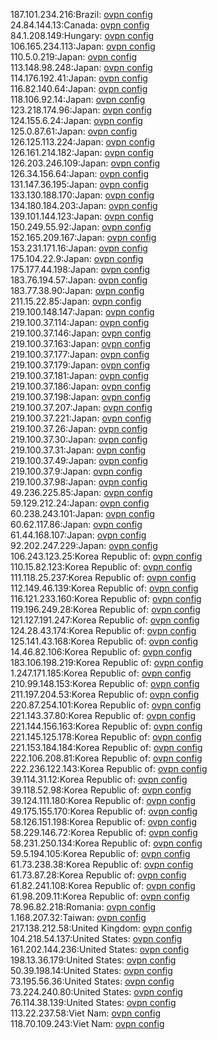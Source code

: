 187.101.234.216:Brazil: [ovpn config](vpn/187_101_234_216.ovpn)  
24.84.144.13:Canada: [ovpn config](vpn/24_84_144_13.ovpn)  
84.1.208.149:Hungary: [ovpn config](vpn/84_1_208_149.ovpn)  
106.165.234.113:Japan: [ovpn config](vpn/106_165_234_113.ovpn)  
110.5.0.219:Japan: [ovpn config](vpn/110_5_0_219.ovpn)  
113.148.98.248:Japan: [ovpn config](vpn/113_148_98_248.ovpn)  
114.176.192.41:Japan: [ovpn config](vpn/114_176_192_41.ovpn)  
116.82.140.64:Japan: [ovpn config](vpn/116_82_140_64.ovpn)  
118.106.92.14:Japan: [ovpn config](vpn/118_106_92_14.ovpn)  
123.218.174.96:Japan: [ovpn config](vpn/123_218_174_96.ovpn)  
124.155.6.24:Japan: [ovpn config](vpn/124_155_6_24.ovpn)  
125.0.87.61:Japan: [ovpn config](vpn/125_0_87_61.ovpn)  
126.125.113.224:Japan: [ovpn config](vpn/126_125_113_224.ovpn)  
126.161.214.182:Japan: [ovpn config](vpn/126_161_214_182.ovpn)  
126.203.246.109:Japan: [ovpn config](vpn/126_203_246_109.ovpn)  
126.34.156.64:Japan: [ovpn config](vpn/126_34_156_64.ovpn)  
131.147.36.195:Japan: [ovpn config](vpn/131_147_36_195.ovpn)  
133.130.188.170:Japan: [ovpn config](vpn/133_130_188_170.ovpn)  
134.180.184.203:Japan: [ovpn config](vpn/134_180_184_203.ovpn)  
139.101.144.123:Japan: [ovpn config](vpn/139_101_144_123.ovpn)  
150.249.55.92:Japan: [ovpn config](vpn/150_249_55_92.ovpn)  
152.165.209.167:Japan: [ovpn config](vpn/152_165_209_167.ovpn)  
153.231.171.16:Japan: [ovpn config](vpn/153_231_171_16.ovpn)  
175.104.22.9:Japan: [ovpn config](vpn/175_104_22_9.ovpn)  
175.177.44.198:Japan: [ovpn config](vpn/175_177_44_198.ovpn)  
183.76.194.57:Japan: [ovpn config](vpn/183_76_194_57.ovpn)  
183.77.38.90:Japan: [ovpn config](vpn/183_77_38_90.ovpn)  
211.15.22.85:Japan: [ovpn config](vpn/211_15_22_85.ovpn)  
219.100.148.147:Japan: [ovpn config](vpn/219_100_148_147.ovpn)  
219.100.37.114:Japan: [ovpn config](vpn/219_100_37_114.ovpn)  
219.100.37.146:Japan: [ovpn config](vpn/219_100_37_146.ovpn)  
219.100.37.163:Japan: [ovpn config](vpn/219_100_37_163.ovpn)  
219.100.37.177:Japan: [ovpn config](vpn/219_100_37_177.ovpn)  
219.100.37.179:Japan: [ovpn config](vpn/219_100_37_179.ovpn)  
219.100.37.181:Japan: [ovpn config](vpn/219_100_37_181.ovpn)  
219.100.37.186:Japan: [ovpn config](vpn/219_100_37_186.ovpn)  
219.100.37.198:Japan: [ovpn config](vpn/219_100_37_198.ovpn)  
219.100.37.207:Japan: [ovpn config](vpn/219_100_37_207.ovpn)  
219.100.37.221:Japan: [ovpn config](vpn/219_100_37_221.ovpn)  
219.100.37.26:Japan: [ovpn config](vpn/219_100_37_26.ovpn)  
219.100.37.30:Japan: [ovpn config](vpn/219_100_37_30.ovpn)  
219.100.37.31:Japan: [ovpn config](vpn/219_100_37_31.ovpn)  
219.100.37.49:Japan: [ovpn config](vpn/219_100_37_49.ovpn)  
219.100.37.9:Japan: [ovpn config](vpn/219_100_37_9.ovpn)  
219.100.37.98:Japan: [ovpn config](vpn/219_100_37_98.ovpn)  
49.236.225.85:Japan: [ovpn config](vpn/49_236_225_85.ovpn)  
59.129.212.24:Japan: [ovpn config](vpn/59_129_212_24.ovpn)  
60.238.243.101:Japan: [ovpn config](vpn/60_238_243_101.ovpn)  
60.62.117.86:Japan: [ovpn config](vpn/60_62_117_86.ovpn)  
61.44.168.107:Japan: [ovpn config](vpn/61_44_168_107.ovpn)  
92.202.247.229:Japan: [ovpn config](vpn/92_202_247_229.ovpn)  
106.243.123.25:Korea Republic of: [ovpn config](vpn/106_243_123_25.ovpn)  
110.15.82.123:Korea Republic of: [ovpn config](vpn/110_15_82_123.ovpn)  
111.118.25.237:Korea Republic of: [ovpn config](vpn/111_118_25_237.ovpn)  
112.149.46.139:Korea Republic of: [ovpn config](vpn/112_149_46_139.ovpn)  
116.121.233.160:Korea Republic of: [ovpn config](vpn/116_121_233_160.ovpn)  
119.196.249.28:Korea Republic of: [ovpn config](vpn/119_196_249_28.ovpn)  
121.127.191.247:Korea Republic of: [ovpn config](vpn/121_127_191_247.ovpn)  
124.28.43.174:Korea Republic of: [ovpn config](vpn/124_28_43_174.ovpn)  
125.141.43.168:Korea Republic of: [ovpn config](vpn/125_141_43_168.ovpn)  
14.46.82.106:Korea Republic of: [ovpn config](vpn/14_46_82_106.ovpn)  
183.106.198.219:Korea Republic of: [ovpn config](vpn/183_106_198_219.ovpn)  
1.247.171.185:Korea Republic of: [ovpn config](vpn/1_247_171_185.ovpn)  
210.99.148.153:Korea Republic of: [ovpn config](vpn/210_99_148_153.ovpn)  
211.197.204.53:Korea Republic of: [ovpn config](vpn/211_197_204_53.ovpn)  
220.87.254.101:Korea Republic of: [ovpn config](vpn/220_87_254_101.ovpn)  
221.143.37.80:Korea Republic of: [ovpn config](vpn/221_143_37_80.ovpn)  
221.144.156.163:Korea Republic of: [ovpn config](vpn/221_144_156_163.ovpn)  
221.145.125.178:Korea Republic of: [ovpn config](vpn/221_145_125_178.ovpn)  
221.153.184.184:Korea Republic of: [ovpn config](vpn/221_153_184_184.ovpn)  
222.106.208.81:Korea Republic of: [ovpn config](vpn/222_106_208_81.ovpn)  
222.236.122.143:Korea Republic of: [ovpn config](vpn/222_236_122_143.ovpn)  
39.114.31.12:Korea Republic of: [ovpn config](vpn/39_114_31_12.ovpn)  
39.118.52.98:Korea Republic of: [ovpn config](vpn/39_118_52_98.ovpn)  
39.124.111.180:Korea Republic of: [ovpn config](vpn/39_124_111_180.ovpn)  
49.175.155.170:Korea Republic of: [ovpn config](vpn/49_175_155_170.ovpn)  
58.126.151.198:Korea Republic of: [ovpn config](vpn/58_126_151_198.ovpn)  
58.229.146.72:Korea Republic of: [ovpn config](vpn/58_229_146_72.ovpn)  
58.231.250.134:Korea Republic of: [ovpn config](vpn/58_231_250_134.ovpn)  
59.5.194.105:Korea Republic of: [ovpn config](vpn/59_5_194_105.ovpn)  
61.73.238.38:Korea Republic of: [ovpn config](vpn/61_73_238_38.ovpn)  
61.73.87.28:Korea Republic of: [ovpn config](vpn/61_73_87_28.ovpn)  
61.82.241.108:Korea Republic of: [ovpn config](vpn/61_82_241_108.ovpn)  
61.98.209.11:Korea Republic of: [ovpn config](vpn/61_98_209_11.ovpn)  
78.96.82.218:Romania: [ovpn config](vpn/78_96_82_218.ovpn)  
1.168.207.32:Taiwan: [ovpn config](vpn/1_168_207_32.ovpn)  
217.138.212.58:United Kingdom: [ovpn config](vpn/217_138_212_58.ovpn)  
104.218.54.137:United States: [ovpn config](vpn/104_218_54_137.ovpn)  
161.202.144.236:United States: [ovpn config](vpn/161_202_144_236.ovpn)  
198.13.36.179:United States: [ovpn config](vpn/198_13_36_179.ovpn)  
50.39.198.14:United States: [ovpn config](vpn/50_39_198_14.ovpn)  
73.195.56.36:United States: [ovpn config](vpn/73_195_56_36.ovpn)  
73.224.240.80:United States: [ovpn config](vpn/73_224_240_80.ovpn)  
76.114.38.139:United States: [ovpn config](vpn/76_114_38_139.ovpn)  
113.22.237.58:Viet Nam: [ovpn config](vpn/113_22_237_58.ovpn)  
118.70.109.243:Viet Nam: [ovpn config](vpn/118_70_109_243.ovpn)  
